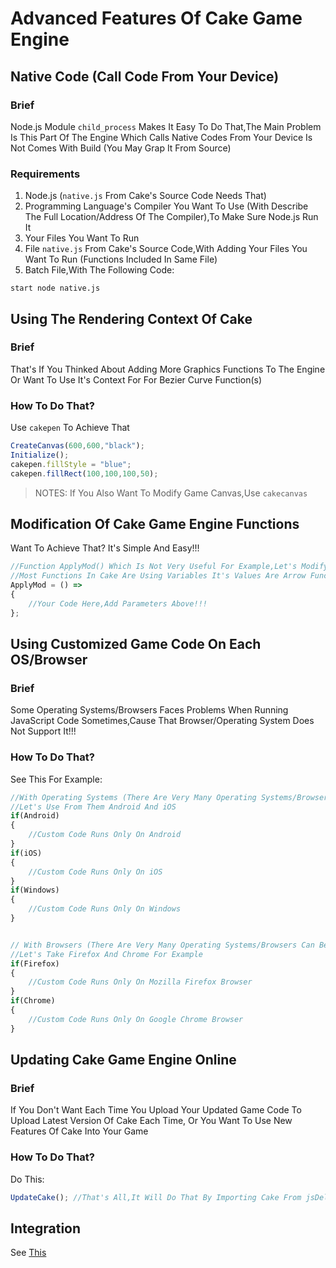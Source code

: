 # Advanced Features Of Cake Game Engine

## Native Code (Call Code From Your Device)

### Brief
Node.js Module `child_process` Makes It Easy To Do That,The Main Problem Is This Part Of The Engine Which Calls Native Codes From Your Device Is Not Comes With Build (You May Grap It From Source)

### Requirements
1. Node.js (`native.js` From Cake's Source Code Needs That)
2. Programming Language's Compiler You Want To Use (With Describe The Full Location/Address Of The Compiler),To Make Sure Node.js Run It
3. Your Files You Want To Run
4. File `native.js` From Cake's Source Code,With Adding Your Files You Want To Run (Functions Included In Same File)
5. Batch File,With The Following Code:
```batch
start node native.js
```

## Using The Rendering Context Of Cake

### Brief
That's If You Thinked About Adding More Graphics Functions To The Engine Or Want To Use It's Context For For Bezier Curve Function(s)

### How To Do That?
Use `cakepen` To Achieve That

```javascript
CreateCanvas(600,600,"black");
Initialize();
cakepen.fillStyle = "blue";
cakepen.fillRect(100,100,100,50);
```
> NOTES: If You Also Want To Modify Game Canvas,Use `cakecanvas`

## Modification Of Cake Game Engine Functions
Want To Achieve That? It's Simple And Easy!!!

```javascript
//Function ApplyMod() Which Is Not Very Useful For Example,Let's Modify It
//Most Functions In Cake Are Using Variables It's Values Are Arrow Functions!!!
ApplyMod = () =>
{
    //Your Code Here,Add Parameters Above!!!
};
```

## Using Customized Game Code On Each OS/Browser

### Brief
Some Operating Systems/Browsers Faces Problems When Running JavaScript Code Sometimes,Cause That Browser/Operating System Does Not Support It!!!

### How To Do That?
See This For Example:
```javascript
//With Operating Systems (There Are Very Many Operating Systems/Browsers Can Be Checked With Cake)
//Let's Use From Them Android And iOS
if(Android)
{
    //Custom Code Runs Only On Android
}
if(iOS)
{
    //Custom Code Runs Only On iOS
}
if(Windows)
{
    //Custom Code Runs Only On Windows 
}


// With Browsers (There Are Very Many Operating Systems/Browsers Can Be Checked With Cake)
//Let's Take Firefox And Chrome For Example
if(Firefox)
{
    //Custom Code Runs Only On Mozilla Firefox Browser
}
if(Chrome)
{
    //Custom Code Runs Only On Google Chrome Browser
}
```

## Updating Cake Game Engine Online

### Brief
If You Don't Want Each Time You Upload Your Updated Game Code To Upload Latest Version Of Cake Each Time,
Or You Want To Use New Features Of Cake Into Your Game

### How To Do That?
Do This:

```javascript
UpdateCake(); //That's All,It Will Do That By Importing Cake From jsDelivr CDN!!!
```

## Integration
See [This](https://cake-engine.github.io/Cake/site/list_integration.html)